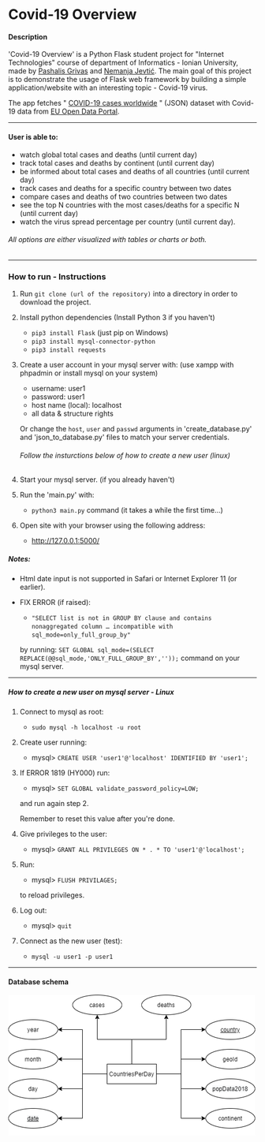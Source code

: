 # Covid-19 Overview

#### Description

'Covid-19 Overview' is a Python Flask student project for "Internet Technologies" course of department of Informatics - Ionian University, made by [Pashalis Grivas](https://github.com/p17griv) and [Nemanja Jevtić](https://github.com/IonianIronist). The main goal of this project is to demonstrate the usage of Flask web framework by building a simple application/website with an interesting topic - Covid-19 virus.

The app fetches "
[COVID-19 cases worldwide](https://data.europa.eu/euodp/en/data/dataset/covid-19-coronavirus-data/resource/ce379c1d-066a-4de8-a195-1d5e8338142a)
" (JSON) dataset with Covid-19 data from [EU Open Data Portal](https://data.europa.eu/euodp/en/home).

----------------------------

#### User is able to:
- watch global total cases and deaths (until current day)
- track total cases and deaths by continent (until current day)
- be informed about total cases and deaths of all countries (until current day)
- track cases and deaths for a specific country between two dates
- compare cases and deaths of two countries between two dates
- see the top N countries with the most cases/deaths for a specific N (until current day)
- watch the virus spread percentage per country (until current day).

###### All options are either visualized with tables or charts or both. 

----------------------

### How to run - Instructions

1. Run ``` git clone (url of the repository) ``` into a directory in order to download the project.
2. Install python dependencies (Install Python 3 if you haven't)
    - ```pip3 install Flask``` (just pip on Windows)
    - ```pip3 install mysql-connector-python```
    - ```pip3 install requests```
3. Create a user account in your mysql server with: (use xampp with phpadmin or install mysql on your system)
    - username: user1
    - password: user1
    - host name (local): localhost
    - all data & structure rights

    Or change the ```host```, ```user``` and ```passwd``` arguments in 
'create_database.py' and 'json_to_database.py' files to match your 
server credentials.

    ###### Follow the insturctions below of how to create a new user (linux)

4. Start your mysql server. (if you already haven't)
5. Run the 'main.py' with:
    - ```python3 main.py``` command (it takes a while the first time...)
6. Open site with your browser using the following address:
    - http://127.0.0.1:5000/

##### Notes:
- Html date input is not supported in Safari or Internet Explorer 11 (or earlier).
- FIX ERROR (if raised):
    - ```"SELECT list is not in GROUP BY clause and contains nonaggregated column … incompatible with sql_mode=only_full_group_by"```
    
    by running: ```SET GLOBAL sql_mode=(SELECT REPLACE(@@sql_mode,'ONLY_FULL_GROUP_BY',''));``` command on your mysql server.
    
------------------
##### How to create a new user on mysql server - Linux
1. Connect to mysql as root:
    - ```sudo mysql -h localhost -u root```
2. Create user running:
    - mysql> ```CREATE USER 'user1'@'localhost' IDENTIFIED BY 'user1';```
3. If ERROR 1819 (HY000) run:
    - mysql> ```SET GLOBAL validate_password_policy=LOW;```
    
    and run again step 2.
    
    Remember to reset this value after you're done.
4. Give privileges to the user:
    - mysql> ```GRANT ALL PRIVILEGES ON * . * TO 'user1'@'localhost';```
5. Run:
    - mysql> ```FLUSH PRIVILAGES;```
    
    to reload privileges.
6. Log out:
    - mysql> ```quit```
7. Connect as the new user (test):
    - ```mysql -u user1 -p user1```
    
----------------------
#### Database schema

![Image of the database schema](https://github.com/IonianIronist/internetTech/blob/master/db_scema.png)

